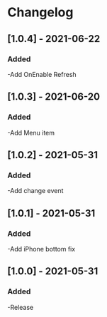 # Changelog

## [1.0.4] - 2021-06-22
### Added
-Add OnEnable Refresh

## [1.0.3] - 2021-06-20
### Added
-Add Menu item

## [1.0.2] - 2021-05-31
### Added
-Add change event

## [1.0.1] - 2021-05-31
### Added
-Add iPhone bottom fix

## [1.0.0] - 2021-05-31
### Added
-Release